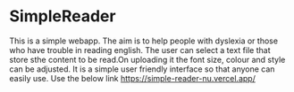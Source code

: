 # SimpleReader
This is a simple webapp.
The aim is to help people with dyslexia or those who have trouble in reading english.
The user can select a text file that store sthe content to be read.On uploading it the font size, colour and style can be adjusted.
It is a simple user friendly interface so that anyone can easily use.
Use the below link 
https://simple-reader-nu.vercel.app/
